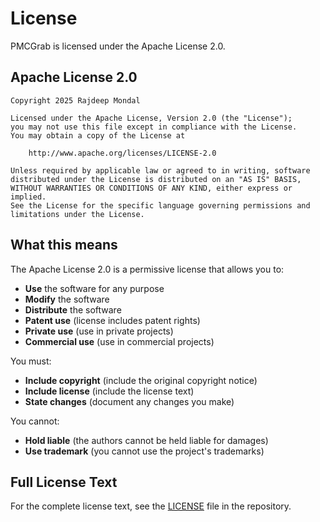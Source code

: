 # License

PMCGrab is licensed under the Apache License 2.0.

## Apache License 2.0

```
Copyright 2025 Rajdeep Mondal

Licensed under the Apache License, Version 2.0 (the "License");
you may not use this file except in compliance with the License.
You may obtain a copy of the License at

    http://www.apache.org/licenses/LICENSE-2.0

Unless required by applicable law or agreed to in writing, software
distributed under the License is distributed on an "AS IS" BASIS,
WITHOUT WARRANTIES OR CONDITIONS OF ANY KIND, either express or implied.
See the License for the specific language governing permissions and
limitations under the License.
```

## What this means

The Apache License 2.0 is a permissive license that allows you to:

- **Use** the software for any purpose
- **Modify** the software
- **Distribute** the software
- **Patent use** (license includes patent rights)
- **Private use** (use in private projects)
- **Commercial use** (use in commercial projects)

You must:

- **Include copyright** (include the original copyright notice)
- **Include license** (include the license text)
- **State changes** (document any changes you make)

You cannot:

- **Hold liable** (the authors cannot be held liable for damages)
- **Use trademark** (you cannot use the project's trademarks)

## Full License Text

For the complete license text, see the [LICENSE](https://github.com/rajdeepmondaldotcom/pmcgrab/blob/main/LICENSE) file in the repository.

